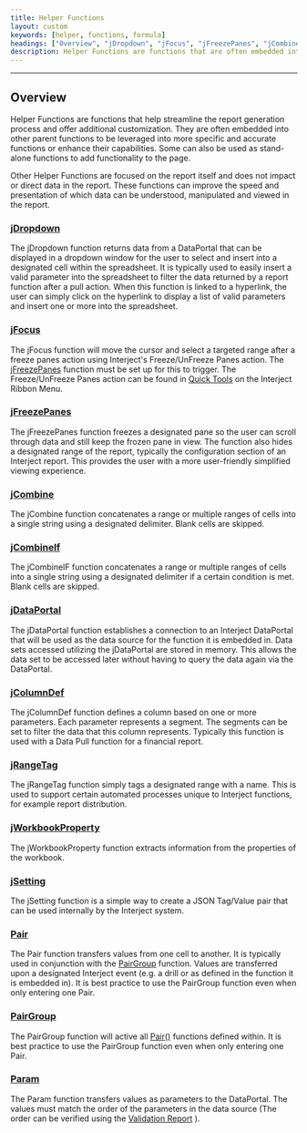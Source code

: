```yaml
---
title: Helper Functions
layout: custom
keywords: [helper, functions, formula]
headings: ["Overview", "jDropdown", "jFocus", "jFreezePanes", "jCombine", "jCombineIf", "jDataPortal", "jColumnDef", "jRangeTag", "jWorkbookProperty", "jSetting", "Pair", "PairGroup", "Param"]
description: Helper Functions are functions that are often embedded into other parent functions to be leveraged into more specific and accurate functions or enhance their capabilities.
---
```

* * *

## Overview

Helper Functions are functions that help streamline the report generation process and offer additional customization. They are often embedded into other parent functions to be leveraged into more specific and accurate functions or enhance their capabilities. Some can also be used as stand-alone functions to add functionality to the page.

Other Helper Functions are focused on the report itself and does not impact or direct data in the report. These functions can improve the speed and presentation of which data can be understood, manipulated and viewed in the report.

### [jDropdown](/wIndex/jDropdown.html)

The jDropdown function returns data from a DataPortal that can be displayed in a dropdown window for the user to select and insert into a designated cell within the spreadsheet. It is typically used to easily insert a valid parameter into the spreadsheet to filter the data returned by a report function after a pull action. When this function is linked to a hyperlink, the user can simply click on the hyperlink to display a list of valid parameters and insert one or more into the spreadsheet.

### [jFocus](/wIndex/jFocus.html)

The jFocus function will move the cursor and select a targeted range after a freeze panes action using Interject's Freeze/UnFreeze Panes action. The [jFreezePanes](/wIndex/jFreezePanes.html) function must be set up for this to trigger. The Freeze/UnFreeze Panes action can be found in [Quick Tools](/wGetStarted/Interject-Ribbon-Menu-Items.html#quick-tools) on the Interject Ribbon Menu.

### [jFreezePanes](/wIndex/jFreezePanes.html)

The jFreezePanes function freezes a designated pane so the user can scroll through data and still keep the frozen pane in view. The function also hides a designated range of the report, typically the configuration section of an Interject report. This provides the user with a more user-friendly simplified viewing experience.

### [jCombine](/wIndex/jCombine.html)

The jCombine function concatenates a range or multiple ranges of cells into a single string using a designated delimiter. Blank cells are skipped.

### [jCombineIf](/wIndex/jCombine_IF.html)

The jCombineIF function concatenates a range or multiple ranges of cells into a single string using a designated delimiter if a certain condition is met. Blank cells are skipped.

### [jDataPortal](/wIndex/jDataPortal.html)

The jDataPortal function establishes a connection to an Interject DataPortal that will be used as the data source for the function it is embedded in. Data sets accessed utilizing the jDataPortal are stored in memory. This allows the data set to be accessed later without having to query the data again via the DataPortal.

### [jColumnDef](/wIndex/jColumnDef.html)

The jColumnDef function defines a column based on one or more parameters. Each parameter represents a segment. The segments can be set to filter the data that this column represents. Typically this function is used with a Data Pull function for a financial report.

### [jRangeTag](/wIndex/jRangeTag.html)

The jRangeTag function simply tags a designated range with a name. This is used to support certain automated processes unique to Interject functions, for example report distribution.

### [jWorkbookProperty](/wIndex/jWorkbookProperty.html)

The jWorkbookProperty function extracts information from the properties of the workbook.

### [jSetting](/wIndex/jSetting.html)

The jSetting function is a simple way to create a JSON Tag/Value pair that can be used internally by the Interject system.

### [Pair](/wIndex/Pair.html)

The Pair function transfers values from one cell to another. It is typically used in conjunction with the [PairGroup](/wIndex/PairGroup.html) function. Values are transferred upon a designated Interject event (e.g. a drill or as defined in the function it is embedded in). It is best practice to use the PairGroup function even when only entering one Pair.

### [PairGroup](/wIndex/PairGroup.html)

The PairGroup function will active all [Pair()](Pair.html) functions defined within. It is best practice to use the PairGroup function even when only entering one Pair.

### [Param](/wIndex/Param.html)

The Param function transfers values as parameters to the DataPortal. The values must match the order of the parameters in the data source (The order can be verified using the [Validation Report](/wTroubleshoot/Reports.html#validation-report-for-pullsave-events) ).

